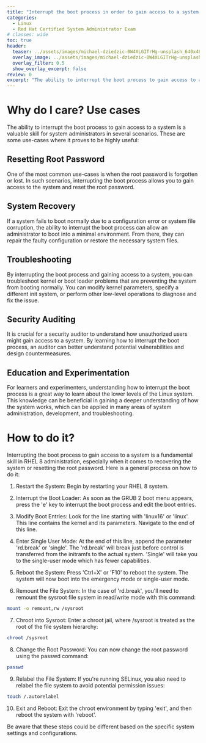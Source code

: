 ```yaml
---
title: "Interrupt the boot process in order to gain access to a system in Linux"
categories:
  - Linux
  - Red Hat Certified System Administrator Exam
# classes: wide
toc: true
header:
  teaser: ../assets/images/michael-dziedzic-0W4XLGITrHg-unsplash_640x481.jpg
  overlay_image: ../assets/images/michael-dziedzic-0W4XLGITrHg-unsplash_1920x1443.jpg
  overlay_filter: 0.5
  show_overlay_excerpt: false
review: 0
excerpt: "The ability to interrupt the boot process to gain access to a system is a valuable skill for system administrators in several scenarios. These are some use-cases where it proves to be highly useful:"
---
```


# Why do I care? Use cases

The ability to interrupt the boot process to gain access to a system is a valuable skill for system administrators in several scenarios. These are some use-cases where it proves to be highly useful:

## Resetting Root Password
One of the most common use-cases is when the root password is forgotten or lost. In such scenarios, interrupting the boot process allows you to gain access to the system and reset the root password.

## System Recovery 
If a system fails to boot normally due to a configuration error or system file corruption, the ability to interrupt the boot process can allow an administrator to boot into a minimal environment. From there, they can repair the faulty configuration or restore the necessary system files.

## Troubleshooting 
By interrupting the boot process and gaining access to a system, you can troubleshoot kernel or boot loader problems that are preventing the system from booting normally. You can modify kernel parameters, specify a different init system, or perform other low-level operations to diagnose and fix the issue.

## Security Auditing
It is crucial for a security auditor to understand how unauthorized users might gain access to a system. By learning how to interrupt the boot process, an auditor can better understand potential vulnerabilities and design countermeasures.

## Education and Experimentation
For learners and experimenters, understanding how to interrupt the boot process is a great way to learn about the lower levels of the Linux system. This knowledge can be beneficial in gaining a deeper understanding of how the system works, which can be applied in many areas of system administration, development, and troubleshooting.

# How to do it?

Interrupting the boot process to gain access to a system is a fundamental skill in RHEL 8 administration, especially when it comes to recovering the system or resetting the root password. Here is a general process on how to do it:

1. Restart the System: Begin by restarting your RHEL 8 system.

2. Interrupt the Boot Loader: As soon as the GRUB 2 boot menu appears, press the 'e' key to interrupt the boot process and edit the boot entries.

3. Modify Boot Entries: Look for the line starting with 'linux16' or 'linux'. This line contains the kernel and its parameters. Navigate to the end of this line.

4. Enter Single User Mode: At the end of this line, append the parameter 'rd.break' or 'single'. The 'rd.break' will break just before control is transferred from the initramfs to the actual system. 'Single' will take you to the single-user mode which has fewer capabilities.

5. Reboot the System: Press 'Ctrl+X' or 'F10' to reboot the system. The system will now boot into the emergency mode or single-user mode.

6. Remount the File System: In the case of 'rd.break', you'll need to remount the sysroot file system in read/write mode with this command:
```bash
mount -o remount,rw /sysroot
```
7. Chroot into Sysroot: Enter a chroot jail, where /sysroot is treated as the root of the file system hierarchy:
```bash
chroot /sysroot
```
8. Change the Root Password: You can now change the root password using the passwd command:
```bash
passwd
```

9. Relabel the File System: If you're running SELinux, you also need to relabel the file system to avoid potential permission issues:
```bash
touch /.autorelabel
```

10. Exit and Reboot: Exit the chroot environment by typing 'exit', and then reboot the system with 'reboot'.

Be aware that these steps could be different based on the specific system settings and configurations.